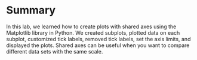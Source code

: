 # Summary

In this lab, we learned how to create plots with shared axes using the Matplotlib library in Python. We created subplots, plotted data on each subplot, customized tick labels, removed tick labels, set the axis limits, and displayed the plots. Shared axes can be useful when you want to compare different data sets with the same scale.

